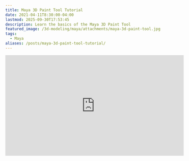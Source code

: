 ```yaml
---
title: Maya 3D Paint Tool Tutorial
date: 2021-04-11T8:30:00-04:00
lastmod: 2025-09-30T17:53:45
description: Learn the basics of the Maya 3D Paint Tool
featured_image: /3d-modeling/maya/attachments/maya-3d-paint-tool.jpg
tags:
  - Maya
aliases: /posts/maya-3d-paint-tool-tutorial/
---
```


<div class="iframe-16-9-container">
<iframe class="youTubeIframe" width="560" height="315" src="https://www.youtube.com/embed/JIOns8Tkmhs?rel=0" title="YouTube video player" frameborder="0" allow="accelerometer; autoplay; clipboard-write; encrypted-media; gyroscope; picture-in-picture; web-share" referrerpolicy="strict-origin-when-cross-origin" allowfullscreen></iframe>
</div>
